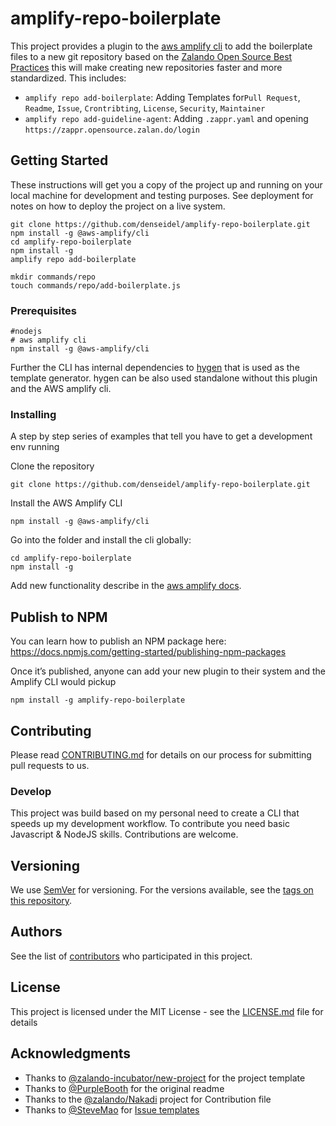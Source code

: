 # amplify-repo-boilerplate

This project provides a plugin to the [aws amplify cli](https://aws-amplify.github.io/docs/cli/plugins?sdk=js) to add the boilerplate files to a new git repository based on the [Zalando Open Source Best Practices](https://github.com/d10l/new-project) this will make creating new repositories faster and more standardized. This includes:

- `amplify repo add-boilerplate`: Adding Templates for`Pull Request`, `Readme`, `Issue`, `Crontribting`, `License`, `Security`, `Maintainer`
- `amplify repo add-guideline-agent`: Adding `.zappr.yaml` and opening `https://zappr.opensource.zalan.do/login`

## Getting Started

These instructions will get you a copy of the project up and running on your local machine for development and testing purposes. See deployment for notes on how to deploy the project on a live system.

```
git clone https://github.com/denseidel/amplify-repo-boilerplate.git
npm install -g @aws-amplify/cli
cd amplify-repo-boilerplate
npm install -g
amplify repo add-boilerplate
```


```
mkdir commands/repo
touch commands/repo/add-boilerplate.js  
```

### Prerequisites


```
#nodejs
# aws amplify cli
npm install -g @aws-amplify/cli
```

Further the CLI has internal dependencies to [hygen](https://github.com/jondot/hygen) that is used as the template generator. hygen can be also used standalone without this plugin and the AWS amplify cli.

### Installing

A step by step series of examples that tell you have to get a development env running

Clone the repository

```
git clone https://github.com/denseidel/amplify-repo-boilerplate.git
```

Install the AWS Amplify CLI

```
npm install -g @aws-amplify/cli
```

Go into the folder and install the cli globally: 

```
cd amplify-repo-boilerplate
npm install -g
```

Add new functionality describe in the [aws amplify docs](https://aws-amplify.github.io/docs/cli/plugins?sdk=js).


## Publish to NPM

You can learn how to publish an NPM package here: https://docs.npmjs.com/getting-started/publishing-npm-packages

Once it’s published, anyone can add your new plugin to their system and the Amplify CLI would pickup

```
npm install -g amplify-repo-boilerplate
```


## Contributing

Please read [CONTRIBUTING.md](CONTRIBUTING.md) for details on our process for submitting pull requests to us.

### Develop

This project was build based on my personal need to create a CLI that speeds up my development workflow. To contribute you need basic Javascript & NodeJS skills. Contributions are welcome.

## Versioning

We use [SemVer](http://semver.org/) for versioning. For the versions available, see the [tags on this repository](https://github.com/denseidel/amplify-repo-boilerplate/tags). 

## Authors

See the list of [contributors](CONTRIBUTORS) who participated in this project.

## License

This project is licensed under the MIT License - see the [LICENSE.md](LICENSE.md) file for details

## Acknowledgments

* Thanks to [@zalando-incubator/new-project](https://github.com/zalando-incubator/new-project) for the project template
* Thanks to [@PurpleBooth](https://github.com/PurpleBooth) for the original readme
* Thanks to the [@zalando/Nakadi](https://github.com/zalando/nakadi) project for Contribution file
* Thanks to [@SteveMao](https://github.com/stevemao) for [Issue templates](https://github.com/stevemao/github-issue-templates)
